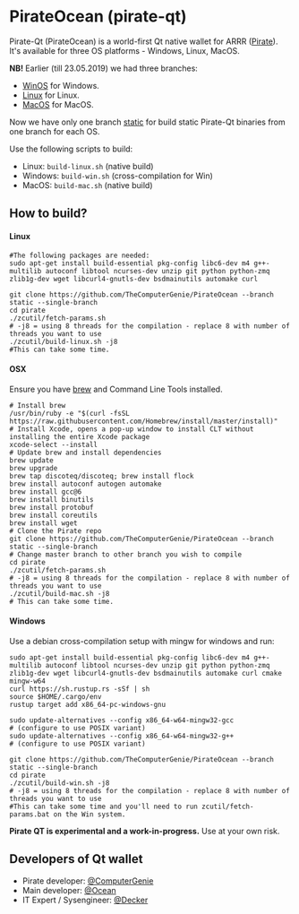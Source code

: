 # PirateOcean (pirate-qt) #

Pirate-Qt (PirateOcean) is a world-first Qt native wallet for ARRR ([Pirate](https://pirate.black/)). It's available for three OS platforms - Windows, Linux, MacOS.

**NB!** Earlier (till 23.05.2019) we had three branches:


- [WinOS](../../tree/WinOS) for Windows.
- [Linux](../../tree/Linux) for Linux.
- [MacOS](../../tree/MacOS) for MacOS.

Now we have only one branch [static](../../tree/static) for build static Pirate-Qt binaries from one branch for each OS.

Use the following scripts to build:

- Linux: `build-linux.sh` (native build)
- Windows: `build-win.sh` (cross-compilation for Win)
- MacOS: `build-mac.sh` (native build)

## How to build? ##

#### Linux

```shell
#The following packages are needed:
sudo apt-get install build-essential pkg-config libc6-dev m4 g++-multilib autoconf libtool ncurses-dev unzip git python python-zmq zlib1g-dev wget libcurl4-gnutls-dev bsdmainutils automake curl
```

```shell
git clone https://github.com/TheComputerGenie/PirateOcean --branch static --single-branch
cd pirate
./zcutil/fetch-params.sh
# -j8 = using 8 threads for the compilation - replace 8 with number of threads you want to use
./zcutil/build-linux.sh -j8
#This can take some time.
```


#### OSX
Ensure you have [brew](https://brew.sh) and Command Line Tools installed.
```shell
# Install brew
/usr/bin/ruby -e "$(curl -fsSL https://raw.githubusercontent.com/Homebrew/install/master/install)"
# Install Xcode, opens a pop-up window to install CLT without installing the entire Xcode package
xcode-select --install 
# Update brew and install dependencies
brew update
brew upgrade
brew tap discoteq/discoteq; brew install flock
brew install autoconf autogen automake
brew install gcc@6
brew install binutils
brew install protobuf
brew install coreutils
brew install wget
# Clone the Pirate repo
git clone https://github.com/TheComputerGenie/PirateOcean --branch static --single-branch
# Change master branch to other branch you wish to compile
cd pirate
./zcutil/fetch-params.sh
# -j8 = using 8 threads for the compilation - replace 8 with number of threads you want to use
./zcutil/build-mac.sh -j8
# This can take some time.
```

#### Windows
Use a debian cross-compilation setup with mingw for windows and run:
```shell
sudo apt-get install build-essential pkg-config libc6-dev m4 g++-multilib autoconf libtool ncurses-dev unzip git python python-zmq zlib1g-dev wget libcurl4-gnutls-dev bsdmainutils automake curl cmake mingw-w64
curl https://sh.rustup.rs -sSf | sh
source $HOME/.cargo/env
rustup target add x86_64-pc-windows-gnu

sudo update-alternatives --config x86_64-w64-mingw32-gcc
# (configure to use POSIX variant)
sudo update-alternatives --config x86_64-w64-mingw32-g++
# (configure to use POSIX variant)

git clone https://github.com/TheComputerGenie/PirateOcean --branch static --single-branch
cd pirate
./zcutil/build-win.sh -j8
# -j8 = using 8 threads for the compilation - replace 8 with number of threads you want to use
#This can take some time and you'll need to run zcutil/fetch-params.bat on the Win system.
```
**Pirate QT is experimental and a work-in-progress.** Use at your own risk.



## Developers of Qt wallet ##
- Pirate developer: [@ComputerGenie](https://github.com/TheComputerGenie)
- Main developer: [@Ocean](https://pirate-platform.slack.com/team/U8BRG09EV)
- IT Expert / Sysengineer: [@Decker](https://pirate-platform.slack.com/messages/D5UHJMCJ3)